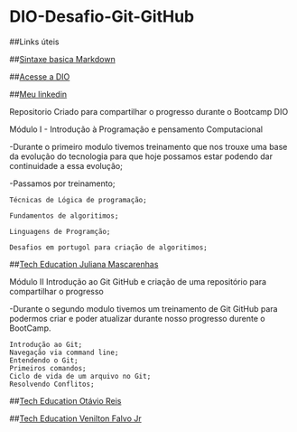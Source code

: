 # DIO-Desafio-Git-GitHub

##Links úteis

##[Sintaxe basica Markdown](https://www.markdownguide.org/)

##[Acesse a DIO](https://www.dio.me/)

##[Meu linkedin](https://www.linkedin.com/in/diego-rodrigues-lima1989/)


Repositorio Criado para compartilhar o progresso durante o Bootcamp DIO


Módulo I - Introdução à Programação e pensamento Computacional

-Durante o primeiro modulo tivemos treinamento que nos trouxe uma base da evolução do tecnologia para que hoje possamos estar podendo dar continuidade a essa evolução;  

-Passamos por treinamento;  

	Técnicas de Lógica de programação;  
	
	Fundamentos de algoritimos;  
	
	Linguagens de Programção;  
	
	Desafios em portugol para criação de algoritimos;  
	
##[Tech Education Juliana Mascarenhas](https://www.linkedin.com/in/juliana-mascarenhas-ds/)


Módulo II Introdução ao Git GitHub e criação de uma repositório para compartilhar o progresso

-Durante o segundo modulo tivemos um treinamento de Git GitHub para podermos criar e poder atualizar durante nosso progresso durente o BootCamp.  

	Introdução ao Git;  
	Navegação via command line;  
	Entendendo o Git;  
	Primeiros comandos;  
	Ciclo de vida de um arquivo no Git;  
	Resolvendo Conflitos;  
##[Tech Education Otávio Reis](https://www.linkedin.com/in/operkles/)    

##[Tech Education Venilton Falvo Jr](https://www.linkedin.com/in/falvojr/)	

